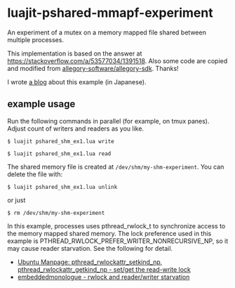 # luajit-pshared-mmapf-experiment

An experiment of a mutex on a memory mapped file shared between multiple processes.

This implementation is based on the answer at https://stackoverflow.com/a/53577034/1391518.
Also some code are copied and modified from [allegory-software/allegory-sdk](https://github.com/allegory-software/allegory-sdk).
Thanks!

I wrote [a blog](https://hnakamur.github.io/blog/2022/12/04/tried-shared-memory-in-luajit-and-ffi/) about this example (in Japanese).

## example usage

Run the following commands in parallel (for example, on tmux panes).
Adjust count of writers and readers as you like.

```
$ luajit pshared_shm_ex1.lua write
```

```
$ luajit pshared_shm_ex1.lua read
```

The shared memory file is created at `/dev/shm/my-shm-experiment`.
You can delete the file with:

```
$ luajit pshared_shm_ex1.lua unlink
```

or just

```
$ rm /dev/shm/my-shm-experiment
```

In this example, processes uses pthread_rwlock_t to synchronize access to the memory mapped shared memory.
The lock preference used in this example is PTHREAD_RWLOCK_PREFER_WRITER_NONRECURSIVE_NP, so it may cause reader starvation. See the following for detail.

  * [Ubuntu Manpage: pthread_rwlockattr_setkind_np, pthread_rwlockattr_getkind_np - set/get the read-write lock](https://manpages.ubuntu.com/manpages/jammy/en/man3/pthread_rwlockattr_setkind_np.3.html)
  * [embeddedmonologue - rwlock and reader/writer starvation](https://sites.google.com/site/embeddedmonologue/home/mutual-exclusion-and-synchronization/rwlock-and-reader-writer-starvation?pli=1)
